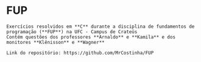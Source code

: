# FUP

    Exercícios resolvidos em **C** durante a disciplina de fundamentos de programação (**FUP**) na UFC - Campus de Crateús
    Contém questões dos professores **Arnaldo** e **Kamila** e dos monitores **Klênisson** e **Wagner**

    Link do repositório: https://github.com/MrCostinha/FUP
